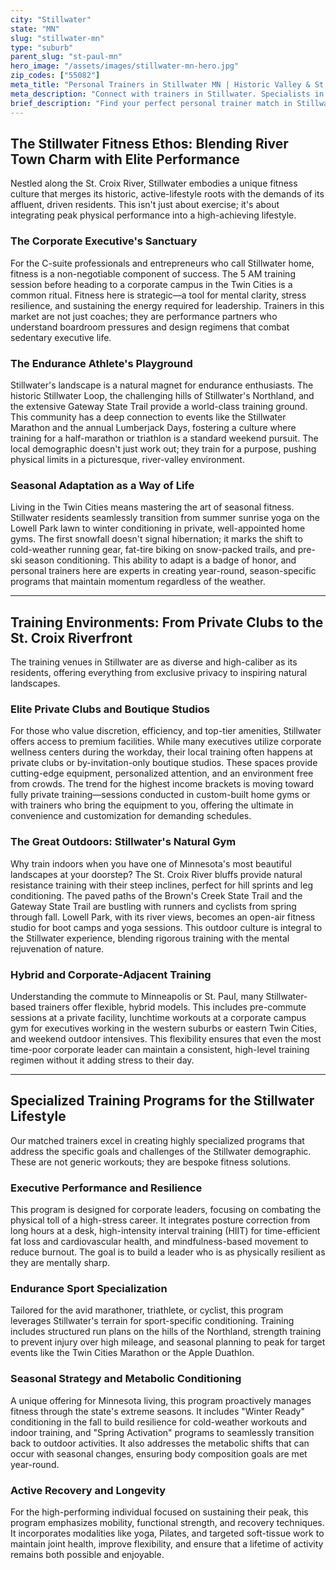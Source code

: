 ```yaml
---
city: "Stillwater"
state: "MN"
slug: "stillwater-mn"
type: "suburb"
parent_slug: "st-paul-mn"
hero_image: "/assets/images/stillwater-mn-hero.jpg"
zip_codes: ["55082"]
meta_title: "Personal Trainers in Stillwater MN | Historic Valley & St. Croix River Fitness"
meta_description: "Connect with trainers in Stillwater. Specialists in historic district wellness, St. Croix River endurance sports, and unique local gyms."
brief_description: "Find your perfect personal trainer match in Stillwater, MN. Our elite service connects corporate executives, endurance athletes, and high-income professionals with certified trainers who understand the unique demands of the Twin Cities' western suburbs. Whether you're training for the Stillwater Marathon, seeking executive stress management, or adapting your fitness to Minnesota's extreme seasons, we match you with specialists in high-performance training, private gym sessions, and outdoor workouts along the St. Croix River. Achieve peak performance with a trainer tailored to your affluent lifestyle and ambitious goals."
---
```

## The Stillwater Fitness Ethos: Blending River Town Charm with Elite Performance

Nestled along the St. Croix River, Stillwater embodies a unique fitness culture that merges its historic, active-lifestyle roots with the demands of its affluent, driven residents. This isn't just about exercise; it's about integrating peak physical performance into a high-achieving lifestyle.

### The Corporate Executive's Sanctuary
For the C-suite professionals and entrepreneurs who call Stillwater home, fitness is a non-negotiable component of success. The 5 AM training session before heading to a corporate campus in the Twin Cities is a common ritual. Fitness here is strategic—a tool for mental clarity, stress resilience, and sustaining the energy required for leadership. Trainers in this market are not just coaches; they are performance partners who understand boardroom pressures and design regimens that combat sedentary executive life.

### The Endurance Athlete's Playground
Stillwater's landscape is a natural magnet for endurance enthusiasts. The historic Stillwater Loop, the challenging hills of Stillwater's Northland, and the extensive Gateway State Trail provide a world-class training ground. This community has a deep connection to events like the Stillwater Marathon and the annual Lumberjack Days, fostering a culture where training for a half-marathon or triathlon is a standard weekend pursuit. The local demographic doesn't just work out; they train for a purpose, pushing physical limits in a picturesque, river-valley environment.

### Seasonal Adaptation as a Way of Life
Living in the Twin Cities means mastering the art of seasonal fitness. Stillwater residents seamlessly transition from summer sunrise yoga on the Lowell Park lawn to winter conditioning in private, well-appointed home gyms. The first snowfall doesn't signal hibernation; it marks the shift to cold-weather running gear, fat-tire biking on snow-packed trails, and pre-ski season conditioning. This ability to adapt is a badge of honor, and personal trainers here are experts in creating year-round, season-specific programs that maintain momentum regardless of the weather.

---

## Training Environments: From Private Clubs to the St. Croix Riverfront

The training venues in Stillwater are as diverse and high-caliber as its residents, offering everything from exclusive privacy to inspiring natural landscapes.

### Elite Private Clubs and Boutique Studios
For those who value discretion, efficiency, and top-tier amenities, Stillwater offers access to premium facilities. While many executives utilize corporate wellness centers during the workday, their local training often happens at private clubs or by-invitation-only boutique studios. These spaces provide cutting-edge equipment, personalized attention, and an environment free from crowds. The trend for the highest income brackets is moving toward fully private training—sessions conducted in custom-built home gyms or with trainers who bring the equipment to you, offering the ultimate in convenience and customization for demanding schedules.

### The Great Outdoors: Stillwater's Natural Gym
Why train indoors when you have one of Minnesota's most beautiful landscapes at your doorstep? The St. Croix River bluffs provide natural resistance training with their steep inclines, perfect for hill sprints and leg conditioning. The paved paths of the Brown's Creek State Trail and the Gateway State Trail are bustling with runners and cyclists from spring through fall. Lowell Park, with its river views, becomes an open-air fitness studio for boot camps and yoga sessions. This outdoor culture is integral to the Stillwater experience, blending rigorous training with the mental rejuvenation of nature.

### Hybrid and Corporate-Adjacent Training
Understanding the commute to Minneapolis or St. Paul, many Stillwater-based trainers offer flexible, hybrid models. This includes pre-commute sessions at a private facility, lunchtime workouts at a corporate campus gym for executives working in the western suburbs or eastern Twin Cities, and weekend outdoor intensives. This flexibility ensures that even the most time-poor corporate leader can maintain a consistent, high-level training regimen without it adding stress to their day.

---

## Specialized Training Programs for the Stillwater Lifestyle

Our matched trainers excel in creating highly specialized programs that address the specific goals and challenges of the Stillwater demographic. These are not generic workouts; they are bespoke fitness solutions.

### Executive Performance and Resilience
This program is designed for corporate leaders, focusing on combating the physical toll of a high-stress career. It integrates posture correction from long hours at a desk, high-intensity interval training (HIIT) for time-efficient fat loss and cardiovascular health, and mindfulness-based movement to reduce burnout. The goal is to build a leader who is as physically resilient as they are mentally sharp.

### Endurance Sport Specialization
Tailored for the avid marathoner, triathlete, or cyclist, this program leverages Stillwater's terrain for sport-specific conditioning. Training includes structured run plans on the hills of the Northland, strength training to prevent injury over high mileage, and seasonal planning to peak for target events like the Twin Cities Marathon or the Apple Duathlon.

### Seasonal Strategy and Metabolic Conditioning
A unique offering for Minnesota living, this program proactively manages fitness through the state's extreme seasons. It includes "Winter Ready" conditioning in the fall to build resilience for cold-weather workouts and indoor training, and "Spring Activation" programs to seamlessly transition back to outdoor activities. It also addresses the metabolic shifts that can occur with seasonal changes, ensuring body composition goals are met year-round.

### Active Recovery and Longevity
For the high-performing individual focused on sustaining their peak, this program emphasizes mobility, functional strength, and recovery techniques. It incorporates modalities like yoga, Pilates, and targeted soft-tissue work to maintain joint health, improve flexibility, and ensure that a lifetime of activity remains both possible and enjoyable.